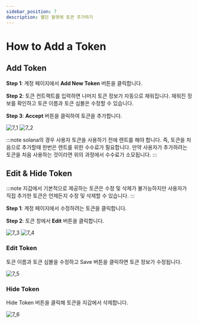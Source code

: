 ```yaml
---
sidebar_position: 7
description: 웰던 월렛에 토큰 추가하기
---
```


# How to Add a Token

## Add Token

**Step 1**: 계정 페이지에서 **Add New Token** 버튼을 클릭합니다.

**Step 2**: 토큰 컨트랙트를 입력하면 나머지 토큰 정보가 자동으로 채워집니다. 채워진 정보를 확인하고 토큰 이름과 토큰 심볼은 수정할 수 있습니다.

**Step 3**: **Accept** 버튼을 클릭하여 토큰을 추가합니다.

![7_1](./img/7_1.png?raw=true '7_1')
![7_2](./img/7_2.png?raw=true '7_2')

:::note
solana의 경우 사용자 토큰을 사용하기 전에 렌트를 해야 합니다. 즉, 토큰을 처음으로 추가할때 한번은 렌트를 위한 수수료가 필요합니다. 만약 사용자가 추가하려는 토큰을 처음 사용하는 것이라면 위의 과정에서 수수료가 소모됩니다.
:::

## Edit & Hide Token

:::note
지갑에서 기본적으로 제공하는 토큰은 수정 및 삭제가 불가능하지만 사용자가 직접 추가한 토큰은 언제든지 수정 및 삭제할 수 있습니다.
:::

**Step 1**: 계정 페이지에서 수정하려는 토큰을 클릭합니다.

**Step 2**: 토큰 창에서 **Edit** 버튼을 클릭합니다.

![7_3](./img/7_3.png?raw=true '7_3')
![7_4](./img/7_4.png?raw=true '7_4')

### Edit Token

토큰 이름과 토큰 심볼을 수정하고 Save 버튼을 클릭하면 토큰 정보가 수정됩니다.

![7_5](./img/7_5.png?raw=true '7_5')

### Hide Token

Hide Token 버튼을 클릭해 토큰을 지갑에서 삭제합니다.

![7_6](./img/7_6.png?raw=true '7_6')
